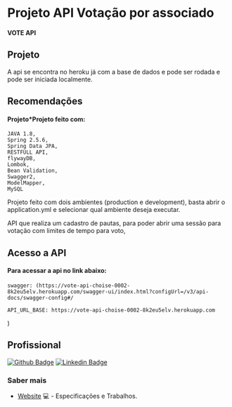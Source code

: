 # Projeto API Votação por associado
#### VOTE API

## Projeto
A api se encontra no heroku já com a base de dados e pode ser rodada e pode ser iniciada localmente.


## Recomendações
#### Projeto*Projeto feito com:
    JAVA 1.8, 
    Spring 2.5.6, 
    Spring Data JPA, 
    RESTFULL API, 
    flywayDB, 
    Lombok, 
    Bean Validation,
    Swagger2,
    ModelMapper,
    MySQL

Projeto feito com dois ambientes (production e development), basta abrir o application.yml e selecionar qual ambiente deseja executar.

API que realiza um cadastro de pautas, para poder abrir uma sessão para votação com limites de tempo para voto,
## Acesso a API
#### Para acessar a api no link abaixo:
    swagger: (https://vote-api-choise-0002-8k2eu5elv.herokuapp.com/swagger-ui/index.html?configUrl=/v3/api-docs/swagger-config#/
    
    API_URL_BASE: https://vote-api-choise-0002-8k2eu5elv.herokuapp.com
)
## Profissional

[![Github Badge](https://img.shields.io/badge/-Github-000?style=flat-square&logo=Github&logoColor=white&link=https://github.com/AndersonSAndrade)](https://github.com/AndersonSAndrade)
[![Linkedin Badge](https://img.shields.io/badge/-LinkedIn-blue?style=flat-square&logo=Linkedin&logoColor=white&link=https://www.linkedin.com/in/anderson-s-andrade-59b38564/)](https://www.linkedin.com/in/anderson-s-andrade-59b38564/)

### Saber mais
- [Website](https://andersonsandrade.github.io/adsdev.github.io/) 💻 - Especificações e Trabalhos.
